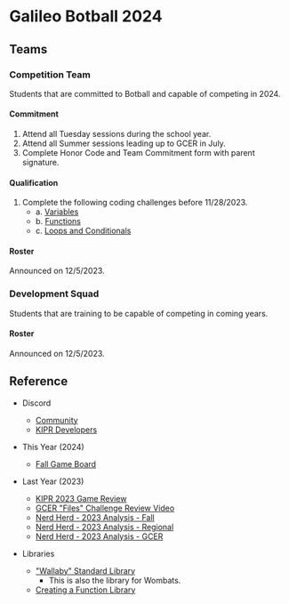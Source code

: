 # Galileo Botball 2024

## Teams

### Competition Team

Students that are committed to Botball and capable of competing in 2024.

#### Commitment

1. Attend all Tuesday sessions during the school year.
2. Attend all Summer sessions leading up to GCER in July.
3. Complete Honor Code and Team Commitment form with parent signature.

#### Qualification

1. Complete the following coding challenges before 11/28/2023.
   - a. [Variables](https://github.com/galileo-botball/botball-2024/blob/main/qualification-challenges/variables/challenge.md)
   - b. [Functions](https://github.com/galileo-botball/botball-2024/blob/main/qualification-challenges/functions/challenge.md)
   - c. [Loops and Conditionals](https://github.com/galileo-botball/botball-2024/blob/main/qualification-challenges/loops-and-conditionals/challenge.md)

#### Roster

Announced on 12/5/2023.

### Development Squad

Students that are training to be capable of competing in coming years.

#### Roster

Announced on 12/5/2023.

## Reference

- Discord

  - [Community](https://discord.gg/TSSkKxR7Hd)
  - [KIPR Developers](https://discord.gg/xXamUtmU)

- This Year (2024)

  - [Fall Game Board](https://github.com/galileo-botball/botball-2024/blob/main/images/fall-game-board.png)

- Last Year (2023)

  - [KIPR 2023 Game Review](https://www.kipr.org/wp-content/uploads/2023%20Botball/2023%20Botball%20Game%20Review%20v1.2.pdf)
  - [GCER "Files" Challenge Review Video](https://youtu.be/AUOKx34RSvg)
  - [Nerd Herd - 2023 Analysis - Fall](https://www.youtube.com/watch?v=BHABUw1UFl8)
  - [Nerd Herd - 2023 Analysis - Regional](https://www.youtube.com/watch?v=xgCPRXlJI1k)
  - [Nerd Herd - 2023 Analysis - GCER](https://www.youtube.com/watch?v=B6xfd2BPE-8)

- Libraries

  - ["Wallaby" Standard Library](https://files.kipr.org/wallaby/wallaby_doc/index.html)
    - This is also the library for Wombats.
  - [Creating a Function Library](https://www.youtube.com/watch?v=WXfreJXcWgY)
